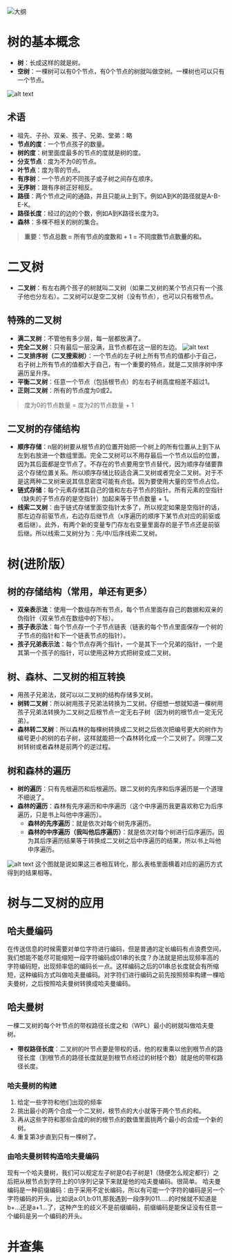 ![大纲](Image.png)
# 树的基本概念

- **树**：长成这样的就是树。
- **空树**：一棵树可以有0个节点，有0个节点的树就叫做空树。一棵树也可以只有一个节点。

![alt text](Image-1.png)

## 术语

- 祖先、子孙、双亲、孩子、兄弟、堂弟：略
- **节点的度**：一个节点孩子的数量。
- **树的度**：树里面度最多的节点的度就是树的度。
- **分支节点**：度为不为0的节点。
- **叶节点**：度为零的节点。
- **有序树**：一个节点的不同孩子或子树之间存在顺序。
- **无序树**：跟有序树正好相反。
- **路径**：两个节点之间的通路，并且只能从上到下。例如A到K的路径就是A-B-E-K。
- **路径长度**：经过的边的个数，例如A到K路径长度为3。
- **森林**：多棵不相关的树的集合。

> **重要：节点总数 = 所有节点的度数和 + 1 = 不同度数节点数量的和。**

# 二叉树

- **二叉树**：有左右两个孩子的树就叫二叉树（如果二叉树的某个节点只有一个孩子他也分左右）。二叉树可以是空二叉树（没有节点），也可以只有根节点。

## 特殊的二叉树

- **满二叉树**：不管他有多少层，每一层都放满了。
- **完全二叉树**：只有最后一层没满，且节点都在这一层的左边。
![alt text](Image-2.png)
- **二叉排序树（二叉搜索树）**：一个节点的左子树上所有节点的值都小于自己，右子树上所有节点的值都大于自己，有一个重要的特点，就是二叉排序树中序遍历呈升序。
- **平衡二叉树**：任意一个节点（包括根节点）的左右子树高度相差不超过1。
- **正则二叉树**：所有的节点度为0或2。

> 度为0的节点数量 = 度为2的节点数量 + 1

## 二叉树的存储结构

- **顺序存储**：n层的树要从根节点的位置开始把一个树上的所有位置从上到下从左到右放进一个数组里面。完全二叉树可以不用存最后一个节点以后的位置，因为其后面都是空节点了。不存在的节点要用空节点替代，因为顺序存储要靠这个存储位置关系。所以顺序存储比较适合满二叉树或者完全二叉树。对于不是这两种二叉树来说其信息密度可能有点低。因为要使用大量的空节点占位。
- **链式存储**：每个元素存储其自己的值和左右子节点的指针。所有元素的空指针（缺失的子节点存的是空指针）加起来等于节点数量 + 1。
- **线索二叉树**：由于链式存储里面空指针太多了，所以规定如果是空指针的话，那左边存前驱节点，右边存后继节点（x序遍历的顺序下某节点对应的前驱或者后继）。此外，有两个新的变量专门存左右变量里面存的是子节点还是前驱后继。所以线索二叉树分为：先/中/后序线索二叉树。

# 树(进阶版）

## 树的存储结构（常用，单还有更多）

- **双亲表示法**：使用一个数组存所有节点，每个节点里面存自己的数据和双亲的伪指针（双亲节点在数组中的下标）。
- **孩子表示法**：每个节点存一个子节点链表（链表的每个节点里面保存一个树的子节点的指针和下一个链表节点的指针）。
- **孩子兄弟表示法**：每个节点存两个指针，一个是其下一个兄弟的指针，一个是其第一个孩子的指针，可以使用这种方式把树变成二叉树。

## 树、森林、二叉树的相互转换

- 用孩子兄弟法，就可以以二叉树的结构存储多叉树。
- **树转二叉树**：所以树用孩子兄弟法转换为二叉树。仔细想一想就知道一棵树用孩子兄弟法转换为二叉树之后根节点一定无右子树（因为树的根节点一定无兄弟）。
- **森林转二叉树**：所以森林的每棵树转换成二叉树之后依次把编号更大的树作为编号更小的树的右子树，这样就能把一个森林转化成一个二叉树了。同理二叉树转树或者森林是前两个的逆过程。

## 树和森林的遍历

- **树的遍历**：只有先根遍历和后根遍历。跟二叉树的先序和后序遍历是一个道理不细说了。
- **森林的遍历**：森林有先序遍历和中序遍历（这个中序遍历我更喜欢称它为后序遍历，只是书上叫他中序遍历）。
  - **森林的先序遍历**：就是依次对每个树先序遍历。
  - **森林的中序遍历（我叫他后序遍历）**：就是依次对每个树进行后序遍历。因为其后序遍历结果等于转换成二叉树之后中序遍历的结果，所以书上叫他中序遍历。
  
![alt text](Image-3.png)
这个图就是说如果这三者相互转化，那么表格里面横着对应的遍历方式得到的结果相等。
# 树与二叉树的应用
## 哈夫曼编码
在传送信息的时候需要对单位字符进行编码，但是普通的定长编码有点浪费空间，我们想能不能尽可能缩短一段字符编码成01串的长度？办法就是把出现频率高的字符编码短，出现频率低的编码长一点。这样编码之后的01串总长度就会有所缩短，这种编码方式叫做哈夫曼编码。对字符们进行编码之前先按照频率构建一棵哈夫曼树，之后按照哈夫曼树转换成哈夫曼编码。
## 哈夫曼树
一棵二叉树的每个叶节点的带权路径长度之和（WPL）最小的树就叫做哈夫曼树。
- **带权路径长度**：二叉树的叶节点要是带权的话，他的权重乘以他到根节点的路径长度（到根节点的路径长度就是到根节点经过的树枝个数）就是他的带权路径长度。
### 哈夫曼树的构建
1. 给定一些字符和他们出现的频率
2. 挑出最小的两个合成一个二叉树，根节点的大小就等于两个节点的和。
3. 再从这些字符和那些合成的树的根节点的数值里面挑两个最小的合成一个新的树。
4. 重复第3步直到只有一棵树了。
### 由哈夫曼树转构造哈夫曼编码
现有一个哈夫曼树，我们可以规定左子树是0右子树是1（随便怎么规定都行）之后把从根节点到字符上的01序列记录下来就是他的哈夫曼编码。很简单。
哈夫曼编码是一种前缀编码：由于采用不定长编码，所以有可能一个字符的编码是另一个字符编码的开头，比如说a:01,b:011,那我遇到一段序列011.....的时候就不知道是b+...还是a+1...了，这种产生的歧义不是前缀编码，前缀编码是能保证没有任意一个编码是另一个编码的开头。
# 并查集
